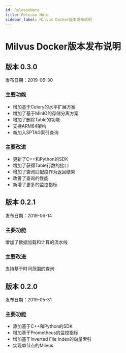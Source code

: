 ```yaml
---
id: ReleaseNote
title: Release Note
sidebar_label: Milvus Docker版本发布说明
---
```


# Milvus Docker版本发布说明
## 版本 0.3.0
发布日期：2019-06-30

### 主要功能

- 增加基于Celery的水平扩展方案
- 增加了基于MinIO的存储分离方案
- 增加了删除Table的功能
- 支持ARM64架构
- 新加入SPTAG索引查询

### 主要改进

- 更新了C++和Python的SDK
- 增加了获得Table行数的接口
- 增加了查询匹配度作为返回结果
- 改善了查询的性能
- 新增了更多的监控指标

## 版本 0.2.1
发布日期：2019-06-14

### 主要功能

增加了数据加载和计算的流水线

### 主要改进

支持基于时间范围的查询

## 版本 0.2.0
发布日期：2019-05-31

### 主要功能

- 添加基于C++和Python的SDK
- 增加基于Prometheus的监控指标
- 增加基于Inverted File Index的向量索引
- 实现单节点的Milvus
